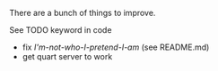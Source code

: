 There are a bunch of things to improve.

See TODO keyword in code

* fix *I'm-not-who-I-pretend-I-am* (see README.md)
* get quart server to work
